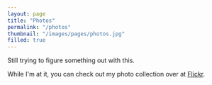 ```yaml
---
layout: page
title: "Photos"
permalink: "/photos"
thumbnail: "/images/pages/photos.jpg"
filled: true
---
```

Still trying to figure something out with this.

While I'm at it, you can check out my photo collection over at [Flickr](https://flickr.com/joelvonrotz).